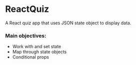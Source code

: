 # ReactQuiz
A React quiz app that uses JSON state object to display data.

### Main objectives:
* Work with and set state
* Map through state objects
* Conditional props
